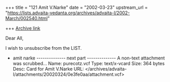 +++
title = "121 Amit V.Narke"
date = "2002-03-23"
upstream_url = "https://lists.advaita-vedanta.org/archives/advaita-l/2002-March/002540.html"

+++
[Archive link](https://lists.advaita-vedanta.org/archives/advaita-l/2002-March/002540.html)


Dear All,

I wish to unsubscribe from the LIST.

- amit narke
-------------- next part --------------
A non-text attachment was scrubbed...
Name: purecotz.vcf
Type: text/x-vcard
Size: 364 bytes
Desc: Card for Amit V.Narke
URL: </archives/advaita-l/attachments/20020324/0e3fe0aa/attachment.vcf>
